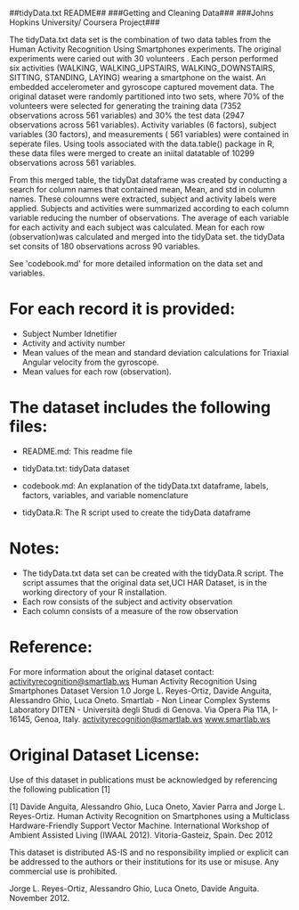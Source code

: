 ##tidyData.txt README##
###Getting and Cleaning Data###
###Johns Hopkins University/ Coursera Project###


The tidyData.txt data set is the combination of two data tables from the Human Activity Recognition Using Smartphones experiments.  The original experiments were caried out with 30 volunteers . Each person performed six activities (WALKING, WALKING_UPSTAIRS, WALKING_DOWNSTAIRS, SITTING, STANDING, LAYING) wearing a smartphone on the waist. An embedded accelerometer and gyroscope captured movement data.  The original dataset were randomly partitioned into two sets, where 70% of the volunteers were selected for generating the training data (7352 observations across 561 variables) and 30% the test data (2947 observations across 561 variables). Activity variables (6 factors), subject variables (30 factors), and measurements ( 561 variables) were contained in seperate files.  Using tools associated with the data.table() package in R, these data files were merged to create an iniital datatable of 10299 observations across 561 variables.  

From this merged table, the tidyDat dataframe was created by conducting a search for column names that contained mean, Mean, and std in column names. These coloumns were extracted, subject and activity labels were applied. Subjects and activities were summarized according to each column variable reducing the number of observations.  The average of each variable for each activity and each subject was calculated.  Mean for each row (observation)was calculated and merged into the tidyData set.  the tidyData set consits of 180 observations across 90 variables.     

See 'codebook.md' for more detailed information on the data set and variables. 

For each record it is provided:
======================================

* Subject Number Idnetifier
* Activity and activity number
* Mean values of the mean and standard deviation calculations for Triaxial Angular velocity from the gyroscope. 
* Mean values for each row (observation).

The dataset includes the following files:
=========================================

* README.md: This readme file

* tidyData.txt: tidyData dataset

* codebook.md: An explanation of the tidyData.txt dataframe, labels, factors, variables, and variable nomenclature

* tidyData.R: The R script used to create the tidyData dataframe

Notes: 
======
* The tidyData.txt data set can be created with the tidyData.R script.  The script assumes that the original data set,UCI HAR Dataset, is in the working directory of your R installation. 
* Each row consists of the subject and activity observation
* Each column consists of a measure of the row observation


Reference: 
============
For more information about the original dataset contact: activityrecognition@smartlab.ws
Human Activity Recognition Using Smartphones Dataset
Version 1.0
Jorge L. Reyes-Ortiz, Davide Anguita, Alessandro Ghio, Luca Oneto.
Smartlab - Non Linear Complex Systems Laboratory
DITEN - Università degli Studi di Genova.
Via Opera Pia 11A, I-16145, Genoa, Italy.
activityrecognition@smartlab.ws
www.smartlab.ws

Original Dataset License:
========================
Use of this dataset in publications must be acknowledged by referencing the following publication [1] 

[1] Davide Anguita, Alessandro Ghio, Luca Oneto, Xavier Parra and Jorge L. Reyes-Ortiz. Human Activity Recognition on Smartphones using a Multiclass Hardware-Friendly Support Vector Machine. International Workshop of Ambient Assisted Living (IWAAL 2012). Vitoria-Gasteiz, Spain. Dec 2012

This dataset is distributed AS-IS and no responsibility implied or explicit can be addressed to the authors or their institutions for its use or misuse. Any commercial use is prohibited.

Jorge L. Reyes-Ortiz, Alessandro Ghio, Luca Oneto, Davide Anguita. November 2012.


